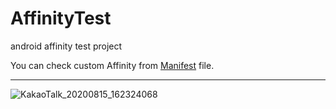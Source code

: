 # AffinityTest
android affinity test project

You can check custom Affinity from [Manifest](https://github.com/sungbin5304/AffinityTest/blob/master/app/src/main/AndroidManifest.xml) file.

-----

![KakaoTalk_20200815_162324068](https://user-images.githubusercontent.com/40740128/90307696-aee77b00-df13-11ea-8b57-fe4837e35fbc.png)
